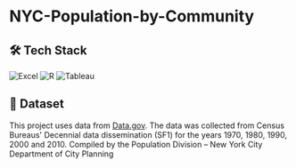 # NYC-Population-by-Community

## 🛠️ Tech Stack

![Excel](https://img.shields.io/badge/-Excel-217346?style=flat-square&logo=microsoftexcel&logoColor=white)
![R](https://img.shields.io/badge/-R-276DC3?style=flat-square\&logo=r\&logoColor=white)
![Tableau](https://img.shields.io/badge/-Tableau-orange?style=flat-square\&logo=tableau)

## 📂 Dataset

This project uses data from [Data.gov](https://catalog.data.gov/dataset/new-york-city-population-by-community-districts).
The data was collected from Census Bureaus' Decennial data dissemination (SF1) for the years 1970, 1980, 1990, 2000 and 2010.
Compiled by the Population Division – New York City Department of City Planning
